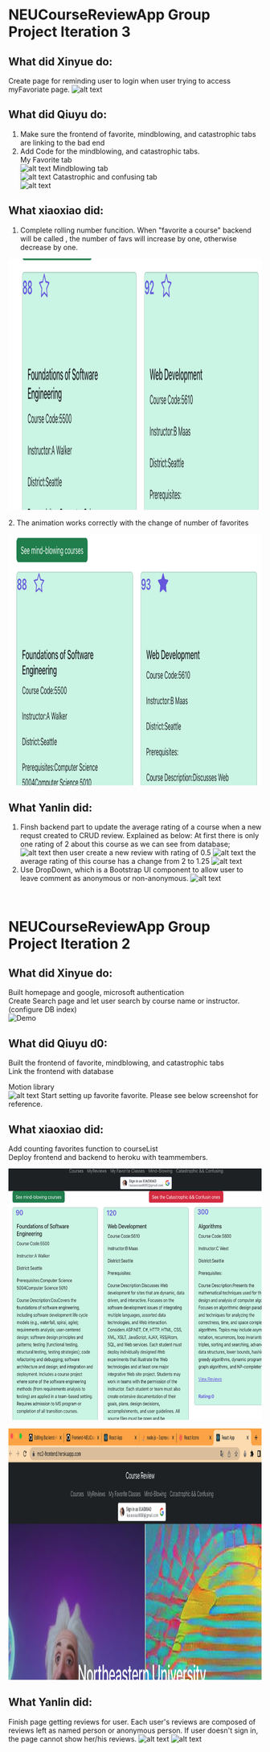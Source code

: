 # NEUCourseReviewApp Group Project Iteration 3

## What did Xinyue do:
Create page for reminding user to login when user trying to access myFavoriate page.
![alt text](https://github.khoury.northeastern.edu/NEU-CS5610-FA22/Frontend-NEUCourseReviewApp/blob/readme-xinyue/screenshot/Login_info.png)


## What did Qiuyu do:
1. Make sure the frontend of favorite, mindblowing, and catastrophic tabs are linking to the bad end <br />
2. Add Code for the mindblowing, and catastrophic tabs.<br />
My Favorite tab  <br />
![alt text](https://github.khoury.northeastern.edu/NEU-CS5610-FA22/Frontend-NEUCourseReviewApp/blob/main/screenshot/favFront.png?raw=true)
Mindblowing tab  <br />
![alt text](https://github.khoury.northeastern.edu/NEU-CS5610-FA22/Frontend-NEUCourseReviewApp/blob/main/screenshot/MindBlowing.png?raw=true)
Catastrophic and confusing tab  <br />
![alt text](https://github.khoury.northeastern.edu/NEU-CS5610-FA22/Frontend-NEUCourseReviewApp/blob/main/screenshot/cc.png?raw=true)



## What xiaoxiao did:
1. Complete rolling number funcition. When "favorite a course" backend will be called , the number of favs will increase by one, otherwise decrease by one.

<p>
    <img src="screenshot/increase.png" width="800" height="500" />
</p>
2. The animation works correctly with the change of number of favorites

<p>
    <img src="screenshot/decrease.png" width="800" height="500" />
</p>

## What Yanlin did:
1. Finsh backend part to update the average rating of a course when a new requst created to CRUD review.
Explained as below:
At first there is only one rating of 2 about this course as we can see from database;
![alt text](https://github.khoury.northeastern.edu/NEU-CS5610-FA22/Frontend-NEUCourseReviewApp/blob/main/screenshot/beforeaddingnewRating.png?raw=true)
then user create a new review with rating of 0.5
![alt text](https://github.khoury.northeastern.edu/NEU-CS5610-FA22/Frontend-NEUCourseReviewApp/blob/main/screenshot/createReview.png?raw=true)
the average rating of this course has a change from 2 to 1.25
![alt text](https://github.khoury.northeastern.edu/NEU-CS5610-FA22/Frontend-NEUCourseReviewApp/blob/main/screenshot/afternewrating.png?raw=true)
2. Use DropDown, which is a Bootstrap UI component to allow user to leave comment as anonymous or non-anonymous.
![alt text](https://github.khoury.northeastern.edu/NEU-CS5610-FA22/Frontend-NEUCourseReviewApp/blob/main/screenshot/dropdown.png?raw=true)
<br />



# NEUCourseReviewApp Group Project Iteration 2
## What did Xinyue do:
Built homepage and google, microsoft authentication<br />
Create Search page and let user search by course name or instructor.(configure DB index)<br />
![Demo](https://github.khoury.northeastern.edu/NEU-CS5610-FA22/Frontend-NEUCourseReviewApp/blob/readme-xinyue/screenshot/demo_search.gif)


## What did Qiuyu d0:
Built the frontend of favorite, mindblowing, and catastrophic tabs <br />
Link the frontend with database <br />


Motion library  <br />
![alt text](https://github.khoury.northeastern.edu/NEU-CS5610-FA22/Frontend-NEUCourseReviewApp/blob/main/screenshot/motion.png?raw=true)
Start setting up favorite favorite. Please see below screenshot for reference.<br />

## What xiaoxiao did:

Add counting favorites function to courseList  <br />
Deploy frontend and backend to heroku with teammembers.  <br />
<p>
    <img src="screenshot/addCouning.png" width="800" height="500" />
</p>

<p>
    <img src="screenshot/deploy.png" width="800" height="500" />
</p>

## What Yanlin did:
Finish page getting reviews for user. Each user's reviews are composed of reviews left as named person or anonymous person. If user doesn't sign in, the page cannot show her/his reviews.
![alt text](https://github.khoury.northeastern.edu/NEU-CS5610-FA22/Frontend-NEUCourseReviewApp/blob/main/screenshot/myreviewsignout.png?raw=true)
![alt text](https://github.khoury.northeastern.edu/NEU-CS5610-FA22/Frontend-NEUCourseReviewApp/blob/main/screenshot/myreviewsignin.png?raw=true)
